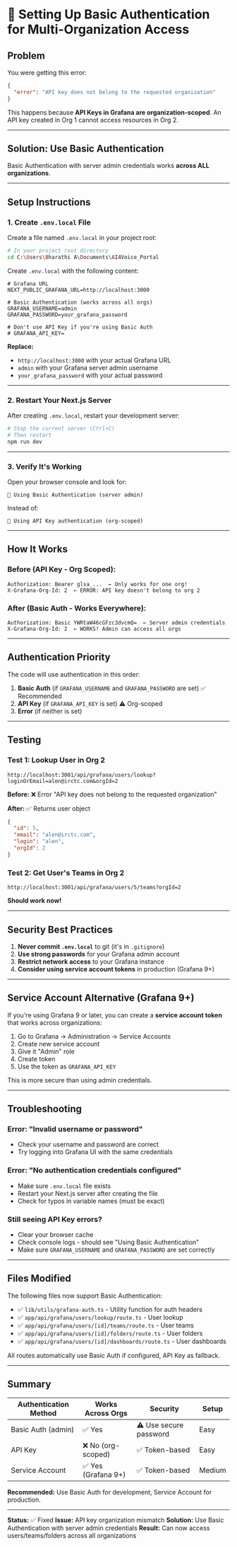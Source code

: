 # 🔐 Setting Up Basic Authentication for Multi-Organization Access

## Problem

You were getting this error:
```json
{
  "error": "API key does not belong to the requested organization"
}
```

This happens because **API Keys in Grafana are organization-scoped**. An API key created in Org 1 cannot access resources in Org 2.

---

## Solution: Use Basic Authentication

Basic Authentication with server admin credentials works **across ALL organizations**.

---

## Setup Instructions

### 1. Create `.env.local` File

Create a file named `.env.local` in your project root:

```bash
# In your project root directory
cd C:\Users\Bharathi A\Documents\AI4Voice_Portal
```

Create `.env.local` with the following content:

```env
# Grafana URL
NEXT_PUBLIC_GRAFANA_URL=http://localhost:3000

# Basic Authentication (works across all orgs)
GRAFANA_USERNAME=admin
GRAFANA_PASSWORD=your_grafana_password

# Don't use API Key if you're using Basic Auth
# GRAFANA_API_KEY=
```

**Replace:**
- `http://localhost:3000` with your actual Grafana URL
- `admin` with your Grafana server admin username
- `your_grafana_password` with your actual password

---

### 2. Restart Your Next.js Server

After creating `.env.local`, restart your development server:

```bash
# Stop the current server (Ctrl+C)
# Then restart
npm run dev
```

---

### 3. Verify It's Working

Open your browser console and look for:

```
🔐 Using Basic Authentication (server admin)
```

Instead of:

```
🔐 Using API Key authentication (org-scoped)
```

---

## How It Works

### Before (API Key - Org Scoped):
```
Authorization: Bearer glsa_...  ← Only works for one org!
X-Grafana-Org-Id: 2  ← ERROR: API key doesn't belong to org 2
```

### After (Basic Auth - Works Everywhere):
```
Authorization: Basic YWRtaW46cGFzc3dvcmQ=  ← Server admin credentials
X-Grafana-Org-Id: 2  ← WORKS! Admin can access all orgs
```

---

## Authentication Priority

The code will use authentication in this order:

1. **Basic Auth** (if `GRAFANA_USERNAME` and `GRAFANA_PASSWORD` are set) ✅ Recommended
2. **API Key** (if `GRAFANA_API_KEY` is set) ⚠️ Org-scoped
3. **Error** (if neither is set)

---

## Testing

### Test 1: Lookup User in Org 2

```
http://localhost:3001/api/grafana/users/lookup?loginOrEmail=alen@irctc.com&orgId=2
```

**Before:** ❌ Error "API key does not belong to the requested organization"

**After:** ✅ Returns user object

```json
{
  "id": 5,
  "email": "alen@irctc.com",
  "login": "alen",
  "orgId": 2
}
```

### Test 2: Get User's Teams in Org 2

```
http://localhost:3001/api/grafana/users/5/teams?orgId=2
```

**Should work now!**

---

## Security Best Practices

1. **Never commit `.env.local`** to git (it's in `.gitignore`)
2. **Use strong passwords** for your Grafana admin account
3. **Restrict network access** to your Grafana instance
4. **Consider using service account tokens** in production (Grafana 9+)

---

## Service Account Alternative (Grafana 9+)

If you're using Grafana 9 or later, you can create a **service account token** that works across organizations:

1. Go to Grafana → Administration → Service Accounts
2. Create new service account
3. Give it "Admin" role
4. Create token
5. Use the token as `GRAFANA_API_KEY`

This is more secure than using admin credentials.

---

## Troubleshooting

### Error: "Invalid username or password"

- Check your username and password are correct
- Try logging into Grafana UI with the same credentials

### Error: "No authentication credentials configured"

- Make sure `.env.local` file exists
- Restart your Next.js server after creating the file
- Check for typos in variable names (must be exact)

### Still seeing API Key errors?

- Clear your browser cache
- Check console logs - should see "Using Basic Authentication"
- Make sure `GRAFANA_USERNAME` and `GRAFANA_PASSWORD` are set correctly

---

## Files Modified

The following files now support Basic Authentication:

- ✅ `lib/utils/grafana-auth.ts` - Utility function for auth headers
- ✅ `app/api/grafana/users/lookup/route.ts` - User lookup
- ✅ `app/api/grafana/users/[id]/teams/route.ts` - User teams
- ✅ `app/api/grafana/users/[id]/folders/route.ts` - User folders
- ✅ `app/api/grafana/users/[id]/dashboards/route.ts` - User dashboards

All routes automatically use Basic Auth if configured, API Key as fallback.

---

## Summary

| Authentication Method | Works Across Orgs | Security | Setup |
|----------------------|------------------|----------|-------|
| Basic Auth (admin) | ✅ Yes | ⚠️ Use secure password | Easy |
| API Key | ❌ No (org-scoped) | ✅ Token-based | Easy |
| Service Account | ✅ Yes (Grafana 9+) | ✅ Token-based | Medium |

**Recommended:** Use Basic Auth for development, Service Account for production.

---

**Status:** ✅ Fixed
**Issue:** API key organization mismatch
**Solution:** Use Basic Authentication with server admin credentials
**Result:** Can now access users/teams/folders across all organizations

